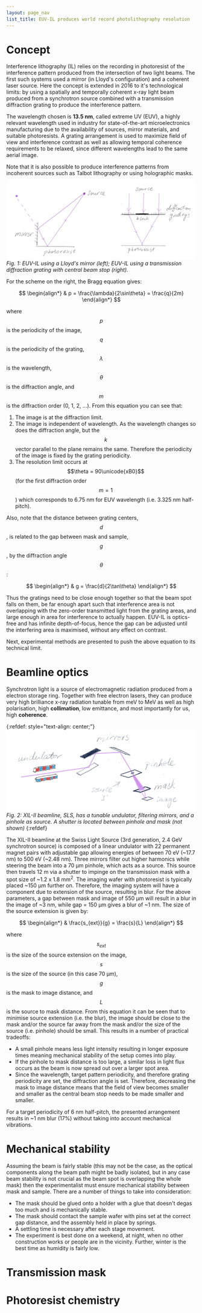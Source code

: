 ```yaml
---
layout: page_nav
list_title: EUV-IL produces world record photolithography resolution
---
```


# Concept

Interference lithography (IL) relies on the recording in photoresist of the interference pattern produced from the intersection of two light beams. The first such systems used a mirror (in Lloyd's configuration) and a coherent laser source. Here the concept is extended in 2016 to it's technological limits: by using a spatially and temporally coherent x-ray light beam produced from a synchrotron source combined with a transmission diffraction grating to produce the interference pattern.

The wavelength chosen is **13.5 nm**, called extreme UV (EUV), a highly relevant wavelength used in industry for state-of-the-art microelectronics manufacturing due to the availability of sources, mirror materials, and suitable photoresists. A grating arrangement is used to maximize field of view and interference contrast as well as allowing temporal coherence requirements to be relaxed, since different wavelengths lead to the same aerial image.

Note that it is also possible to produce interference patterns from incoherent sources such as Talbot lithography or using holographic masks.

![EUVIL](EUVIL1.png)*Fig. 1: EUV-IL using a Lloyd's mirror (left); EUV-IL using a transmission diffraction grating with central beam stop (right).*

For the scheme on the right, the Bragg equation gives:

$$
\begin{align*}
  & p = \frac{\lambda}{2\sin\theta} = \frac{q}{2m}
\end{align*}
$$

where $$p$$ is the periodicity of the image, $$q$$ is the periodicity of the grating, $$\lambda$$ is the wavelength, $$\theta$$ is the diffraction angle, and $$m$$ is the diffraction order (0, 1, 2, ...). From this equation you can see that:

1. The image is at the diffraction limit.
2. The image is independent of wavelength. As the wavelength changes so does the diffraction angle, but the $$k$$ vector parallel to the plane remains the same. Therefore the periodicity of the image is fixed by the grating periodicity.
3. The resolution limit occurs at $$\theta = 90\unicode{xB0}$$ (for the first diffraction order $$m = 1$$) which corresponds to 6.75 nm  for EUV wavelength (i.e. 3.325 nm half-pitch).

Also, note that the distance between grating centers, $$d$$, is related to the gap between mask and sample, $$g$$, by the diffraction angle $$\theta$$:

$$
\begin{align*}
  & g = \frac{d}{2\tan\theta}
\end{align*}
$$

Thus the gratings need to be close enough together so that the beam spot falls on them, be far enough apart such that interference area is not overlapping with the zero-order transmitted light from the grating areas, and large enough in area for interference to actually happen. EUV-IL is optics-free and has infinite depth-of-focus, hence the gap can be adjusted until the interfering area is maximised, without any effect on contrast.

Next, experimental methods are presented to push the above equation to its technical limit.

# Beamline optics

Synchrotron light is a source of electromagnetic radiation produced from a electron storage ring. Together with free electron lasers, they can produce very high brilliance x-ray radiation tunable from meV to MeV as well as high polarisation, high **collimation**, low emittance, and most importantly for us, high **coherence**.

{:refdef: style="text-align: center;"}
![Beamline](EUVIL2.png)*Fig. 2: XIL-II beamline, SLS, has a tunable undulator, filtering mirrors, and a pinhole as source. A shutter is located between pinhole and mask (not shown)*
{:refdef}

The XIL-II beamline at the Swiss Light Source (3rd generation, 2.4 GeV synchrotron source) is composed of a linear undulator with 22 permanent magnet pairs with adjustable gap allowing energies of between 70 eV (~17.7 nm) to 500 eV (~2.48 nm). Three mirrors filter out higher harmonics while steering the beam into a 70 μm pinhole, which acts as a source. This source then travels 12 m via a shutter to impinge on the transmission mask with a spot size of ~1.2 x 1.8 mm<sup>2</sup>. The imaging wafer with photoresist is typically placed ~150 μm further on. Therefore, the imaging system will have a component due to extension of the source, resulting in blur. For the above parameters, a gap between mask and image of 550 μm will result in a blur in the image of ~3 nm, while gap = 150 μm gives a blur of ~1 nm. The size of the source extension is given by:

$$
\begin{align*}
  & \frac{s_{ext}}{g} = \frac{s}{L}
\end{align*}
$$

where $$s_{ext}$$ is the size of the source extension on the image, $$s$$ is the size of the source (in this case 70 μm), $$g$$ is the mask to image distance, and $$L$$ is the source to mask distance. From this equation it can be seen that to minimise source extension (i.e. the blur), the image should be close to the mask and/or the source far away from the mask and/or the size of the source (i.e. pinhole) should be small. This results in a number of practical tradeoffs:

- A small pinhole means less light intensity resulting in longer exposure times meaning mechanical stability of the setup comes into play.
- If the pinhole to mask distance is too large, a similar loss in light flux occurs as the beam is now spread out over a larger spot area.
- Since the wavelength, target pattern periodicity, and therefore grating periodicity are set, the diffraction angle is set. Therefore, decreasing the mask to image distance means that the field of view becomes smaller and smaller as the central beam stop needs to be made smaller and smaller.

For a target periodicity of 6 nm half-pitch, the presented arrangement results in ~1 nm blur (17%) without taking into account mechanical vibrations.

# Mechanical stability

Assuming the beam is fairly stable (this may not be the case, as the optical components along the beam path might be badly isolated, but in any case beam stability is not crucial as the beam spot is overlapping the whole mask) then the experimentalist must ensure mechanical stability between mask and sample. There are a number of things to take into consideration:

- The mask should be glued onto a holder with a glue that doesn't degas too much and is mechanically stable.
- The mask should contact the sample wafer with pins set at the correct gap distance, and the assembly held in place by springs.
- A settling time is necessary after each stage movement.
- The experiment is best done on a weekend, at night, when no other construction works or people are in the vicinity. Further, winter is the best time as humidity is fairly low.

# Transmission mask

# Photoresist chemistry
